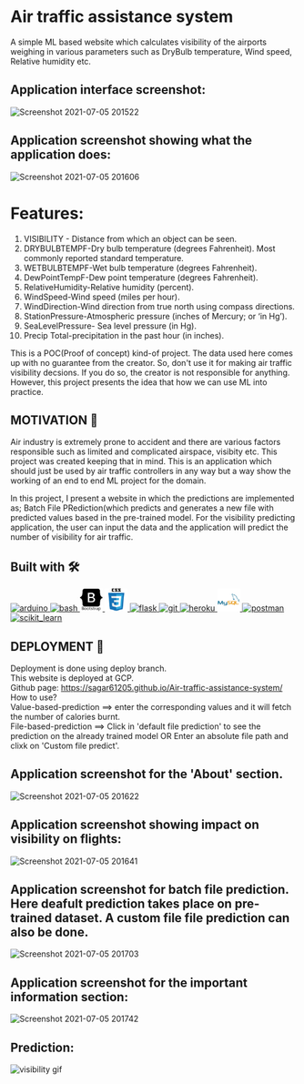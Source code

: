 # Air traffic assistance system
A simple ML based website which calculates visibility of the airports weighing in various parameters such as DryBulb temperature, Wind speed, Relative humidity etc.

## Application interface screenshot:
![Screenshot 2021-07-05 201522](https://user-images.githubusercontent.com/5305547/127722993-50f5e6e6-27fc-40c4-adab-cfdd6c43d8ea.png)


## Application screenshot showing what the application does:
![Screenshot 2021-07-05 201606](https://user-images.githubusercontent.com/5305547/127722982-f7c61fb3-449c-493d-af19-bc2e2443f6ee.png)


# Features:
1.	VISIBILITY - Distance from which an object can be seen.
2.	DRYBULBTEMPF-Dry bulb temperature (degrees Fahrenheit). Most commonly reported standard temperature.
3.	WETBULBTEMPF-Wet bulb temperature (degrees Fahrenheit).
4.	DewPointTempF-Dew point temperature (degrees Fahrenheit).
5.	RelativeHumidity-Relative humidity (percent).
6.	WindSpeed-Wind speed (miles per hour).
7.	WindDirection-Wind direction from true north using compass directions.
8.	StationPressure-Atmospheric pressure (inches of Mercury; or ‘in Hg’).
9.	SeaLevelPressure- Sea level pressure (in Hg).
10.	Precip	Total-precipitation in the past hour (in inches).


This is a POC(Proof of concept) kind-of project. The data used here comes up with no guarantee from the creator. So, don't use it for making air traffic visibility decsions. If you do so, the creator is not responsible for anything. However, this project presents the idea that how we can use ML into practice.

## MOTIVATION 💪
Air industry is extremely prone to accident and there are various factors responsible such as limited and complicated airspace, visibity etc. This project was created keeping that in mind. This is an application which should just be used by air traffic controllers in any way but a way show the working of an end to end ML project for the domain.

In this project, I present a website in which the predictions are implemented as; Batch File PRediction(which predicts and generates a new file with predicted values based in the pre-trained model. 
For the visibility predicting application, the user can input the data and the application will predict the number of visibility for air traffic.


## Built with 🛠️
<p align="left"> <a href="https://www.arduino.cc/" target="_blank"> <img src="https://cdn.worldvectorlogo.com/logos/arduino-1.svg" alt="arduino" width="40" height="40"/> </a> <a href="https://www.gnu.org/software/bash/" target="_blank"> <img src="https://www.vectorlogo.zone/logos/gnu_bash/gnu_bash-icon.svg" alt="bash" width="40" height="40"/> </a> <a href="https://getbootstrap.com" target="_blank"> <img src="https://raw.githubusercontent.com/devicons/devicon/master/icons/bootstrap/bootstrap-plain-wordmark.svg" alt="bootstrap" width="40" height="40"/> </a> <a href="https://www.w3schools.com/css/" target="_blank"> <img src="https://raw.githubusercontent.com/devicons/devicon/master/icons/css3/css3-original-wordmark.svg" alt="css3" width="40" height="40"/> </a><a href="https://flask.palletsprojects.com/" target="_blank"> <img src="https://www.vectorlogo.zone/logos/pocoo_flask/pocoo_flask-icon.svg" alt="flask" width="40" height="40"/> </a> <a href="https://git-scm.com/" target="_blank"> <img src="https://www.vectorlogo.zone/logos/git-scm/git-scm-icon.svg" alt="git" width="40" height="40"/> </a> <a href="https://heroku.com" target="_blank"> <img src="https://www.vectorlogo.zone/logos/heroku/heroku-icon.svg" alt="heroku" width="40" height="40"/> </a> <a href="https://www.mysql.com/" target="_blank"> <img src="https://raw.githubusercontent.com/devicons/devicon/master/icons/mysql/mysql-original-wordmark.svg" alt="mysql" width="40" height="40"/> </a><a href="https://postman.com" target="_blank"> <img src="https://www.vectorlogo.zone/logos/getpostman/getpostman-icon.svg" alt="postman" width="40" height="40"/> </a><a href="https://scikit-learn.org/" target="_blank"> <img src="https://upload.wikimedia.org/wikipedia/commons/0/05/Scikit_learn_logo_small.svg" alt="scikit_learn" width="40" height="40"/> </a></p>       


## DEPLOYMENT 🚀
Deployment is done using deploy branch.<br/>
This website is deployed at GCP.<br/>
Github page: https://sagar61205.github.io/Air-traffic-assistance-system/ <br/>
How to use? <br/>
Value-based-prediction ==> enter the corresponding values and it will fetch the number of calories burnt.<br/>
File-based-prediction  ==> Click in 'default file prediction' to see the prediction on the already trained model OR Enter an absolute file path and clixk on 'Custom file predict'.


## Application screenshot for the 'About' section.
![Screenshot 2021-07-05 201622](https://user-images.githubusercontent.com/5305547/127049630-d1d65428-91e1-40d0-b8c9-f997624f185d.png)

## Application screenshot showing impact on visibility on flights:
![Screenshot 2021-07-05 201641](https://user-images.githubusercontent.com/5305547/127050719-732f1ddf-7045-4938-905c-26fba2520ac5.png)

## Application screenshot for batch file prediction. Here deafult prediction takes place on pre-trained dataset. A custom file file prediction can also be done.
![Screenshot 2021-07-05 201703](https://user-images.githubusercontent.com/5305547/127050754-fdf707d8-01f6-4887-9b82-ba0ac6dc50c1.png)

## Application screenshot for the important information section:
![Screenshot 2021-07-05 201742](https://user-images.githubusercontent.com/5305547/127051142-7a95cdd6-2b2e-47b1-b3ea-948661a50812.png)

## Prediction:
![visibility gif](https://user-images.githubusercontent.com/5305547/127061169-753f97bc-a449-46d8-8f1f-4a6dd602d996.gif)


